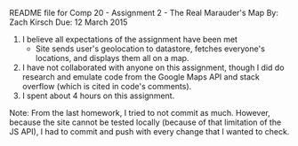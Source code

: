 README file for Comp 20 - Assignment 2 - The Real Marauder's Map
By:  Zach Kirsch
Due: 12 March 2015

1. I believe all expectations of the assignment have been met
   - Site sends user's geolocation to datastore, fetches everyone's locations,
     and displays them all on a map.
2. I have not collaborated with anyone on this assignment, though I did do
    research and emulate code from the Google Maps API and stack overflow
    (which is cited in code's comments).
3. I spent about 4 hours on this assignment.

Note: From the last homework, I tried to not commit as much. However, because
      the site cannot be tested locally (because of that limitation of the JS API),
      I had to commit and push with every change that I wanted to check.
